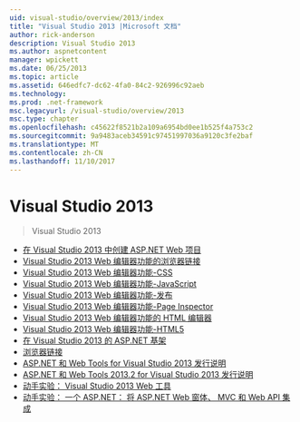 ```yaml
---
uid: visual-studio/overview/2013/index
title: "Visual Studio 2013 |Microsoft 文档"
author: rick-anderson
description: Visual Studio 2013
ms.author: aspnetcontent
manager: wpickett
ms.date: 06/25/2013
ms.topic: article
ms.assetid: 646edfc7-dc62-4fa0-84c2-926996c92aeb
ms.technology: 
ms.prod: .net-framework
msc.legacyurl: /visual-studio/overview/2013
msc.type: chapter
ms.openlocfilehash: c45622f8521b2a109a6954bd0ee1b525f4a753c2
ms.sourcegitcommit: 9a9483aceb34591c97451997036a9120c3fe2baf
ms.translationtype: MT
ms.contentlocale: zh-CN
ms.lasthandoff: 11/10/2017
---
```

<a name="visual-studio-2013"></a>Visual Studio 2013
====================
> Visual Studio 2013


- [在 Visual Studio 2013 中创建 ASP.NET Web 项目](creating-web-projects-in-visual-studio.md)
- [Visual Studio 2013 Web 编辑器功能的浏览器链接](visual-studio-2013-web-editor-features-browser-link.md)
- [Visual Studio 2013 Web 编辑器功能-CSS](visual-studio-2013-web-editor-features-css.md)
- [Visual Studio 2013 Web 编辑器功能-JavaScript](visual-studio-2013-web-editor-features-javascript.md)
- [Visual Studio 2013 Web 编辑器功能-发布](visual-studio-2013-web-editor-features-publishing.md)
- [Visual Studio 2013 Web 编辑器功能-Page Inspector](visual-studio-2013-web-editor-features-page-inspector.md)
- [Visual Studio 2013 Web 编辑器功能的 HTML 编辑器](visual-studio-2013-web-editor-features-html-editor.md)
- [Visual Studio 2013 Web 编辑器功能-HTML5](visual-studio-2013-web-editor-features-html5.md)
- [在 Visual Studio 2013 的 ASP.NET 基架](aspnet-scaffolding-overview.md)
- [浏览器链接](using-browser-link.md)
- [ASP.NET 和 Web Tools for Visual Studio 2013 发行说明](release-notes.md)
- [ASP.NET 和 Web Tools 2013.2 for Visual Studio 2013 发行说明](aspnet-and-web-tools-20132-preview-for-visual-studio-2013-release-notes.md)
- [动手实验： Visual Studio 2013 Web 工具](visual-studio-2013-web-tools.md)
- [动手实验： 一个 ASP.NET： 将 ASP.NET Web 窗体、 MVC 和 Web API 集成](one-aspnet-integrating-aspnet-web-forms-mvc-and-web-api.md)
